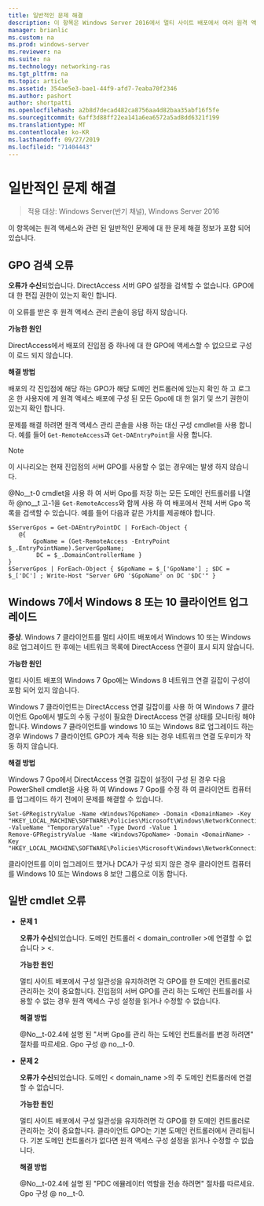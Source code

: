 ```yaml
---
title: 일반적인 문제 해결
description: 이 항목은 Windows Server 2016에서 멀티 사이트 배포에서 여러 원격 액세스 서버 배포 가이드의 일부입니다.
manager: brianlic
ms.custom: na
ms.prod: windows-server
ms.reviewer: na
ms.suite: na
ms.technology: networking-ras
ms.tgt_pltfrm: na
ms.topic: article
ms.assetid: 354ae5e3-bae1-44f9-afd7-7eaba70f2346
ms.author: pashort
author: shortpatti
ms.openlocfilehash: a2b8d7decad482ca8756aa4d82baa35abf16f5fe
ms.sourcegitcommit: 6aff3d88ff22ea141a6ea6572a5ad8dd6321f199
ms.translationtype: MT
ms.contentlocale: ko-KR
ms.lasthandoff: 09/27/2019
ms.locfileid: "71404443"
---
```

# <a name="troubleshooting-general-issues"></a>일반적인 문제 해결

>적용 대상: Windows Server(반기 채널), Windows Server 2016

이 항목에는 원격 액세스와 관련 된 일반적인 문제에 대 한 문제 해결 정보가 포함 되어 있습니다.  
  
## <a name="gpo-retrieval-error"></a>GPO 검색 오류  
**오류가 수신**되었습니다. DirectAccess 서버 GPO 설정을 검색할 수 없습니다. GPO에 대 한 편집 권한이 있는지 확인 합니다.  
  
이 오류를 받은 후 원격 액세스 관리 콘솔이 응답 하지 않습니다.  
  
**가능한 원인**  
  
DirectAccess에서 배포의 진입점 중 하나에 대 한 GPO에 액세스할 수 없으므로 구성이 로드 되지 않습니다.  
  
**해결 방법**  
  
배포의 각 진입점에 해당 하는 GPO가 해당 도메인 컨트롤러에 있는지 확인 하 고 로그온 한 사용자에 게 원격 액세스 배포에 구성 된 모든 Gpo에 대 한 읽기 및 쓰기 권한이 있는지 확인 합니다.  
  
문제를 해결 하려면 원격 액세스 관리 콘솔을 사용 하는 대신 구성 cmdlet을 사용 합니다. 예를 들어 `Get-RemoteAccess`과 `Get-DAEntryPoint`을 사용 합니다.  
  
> [!NOTE]  
> 이 시나리오는 현재 진입점의 서버 GPO를 사용할 수 없는 경우에는 발생 하지 않습니다.  
  
@No__t-0 cmdlet을 사용 하 여 서버 Gpo를 저장 하는 모든 도메인 컨트롤러를 나열 하 @no__t 고-1을 `Get-RemoteAccess`와 함께 사용 하 여 배포에서 전체 서버 Gpo 목록을 검색할 수 있습니다. 예를 들어 다음과 같은 가치를 제공해야 합니다.  
  
```  
$ServerGpos = Get-DAEntryPointDC | ForEach-Object {   
   @{   
       GpoName = (Get-RemoteAccess -EntryPoint $_.EntryPointName).ServerGpoName;   
        DC = $_.DomainControllerName }   
}  
$ServerGpos | ForEach-Object { $GpoName = $_['GpoName'] ; $DC = $_['DC'] ; Write-Host "Server GPO '$GpoName' on DC '$DC'" }  
```  
  
## <a name="windows-7-to-windows-8-or-10-client-upgrade"></a>Windows 7에서 Windows 8 또는 10 클라이언트 업그레이드  
**증상**. Windows 7 클라이언트를 멀티 사이트 배포에서 Windows 10 또는 Windows 8로 업그레이드 한 후에는 네트워크 목록에 DirectAccess 연결이 표시 되지 않습니다.  
  
**가능한 원인**  
  
멀티 사이트 배포의 Windows 7 Gpo에는 Windows 8 네트워크 연결 길잡이 구성이 포함 되어 있지 않습니다.  
  
 Windows 7 클라이언트는 DirectAccess 연결 길잡이를 사용 하 여 Windows 7 클라이언트 Gpo에서 별도의 수동 구성이 필요한 DirectAccess 연결 상태를 모니터링 해야 합니다. Windows 7 클라이언트를 windows 10 또는 Windows 8로 업그레이드 하는 경우 Windows 7 클라이언트 GPO가 계속 적용 되는 경우 네트워크 연결 도우미가 작동 하지 않습니다.  
  
**해결 방법**  
  
Windows 7 Gpo에서 DirectAccess 연결 길잡이 설정이 구성 된 경우 다음 PowerShell cmdlet을 사용 하 여 Windows 7 Gpo를 수정 하 여 클라이언트 컴퓨터를 업그레이드 하기 전에이 문제를 해결할 수 있습니다.  
  
```  
Set-GPRegistryValue -Name <Windows7GpoName> -Domain <DomainName> -Key "HKEY_LOCAL_MACHINE\SOFTWARE\Policies\Microsoft\Windows\NetworkConnectivityAssistant" -ValueName "TemporaryValue" -Type Dword -Value 1  
Remove-GPRegistryValue -Name <Windows7GpoName> -Domain <DomainName> -Key "HKEY_LOCAL_MACHINE\SOFTWARE\Policies\Microsoft\Windows\NetworkConnectivityAssistant"  
```  
  
클라이언트를 이미 업그레이드 했거나 DCA가 구성 되지 않은 경우 클라이언트 컴퓨터를 Windows 10 또는 Windows 8 보안 그룹으로 이동 합니다.  
  
## <a name="general-cmdlet-errors"></a>일반 cmdlet 오류  
  
-   **문제 1**  
  
    **오류가 수신**되었습니다. 도메인 컨트롤러 < domain_controller >에 연결할 수 없습니다 > <.  
  
    **가능한 원인**  
  
    멀티 사이트 배포에서 구성 일관성을 유지하려면 각 GPO를 한 도메인 컨트롤러로 관리하는 것이 중요합니다. 진입점의 서버 GPO를 관리 하는 도메인 컨트롤러를 사용할 수 없는 경우 원격 액세스 구성 설정을 읽거나 수정할 수 없습니다.  
  
    **해결 방법**  
  
    @No__t-02.4에 설명 된 "서버 Gpo를 관리 하는 도메인 컨트롤러를 변경 하려면" 절차를 따르세요. Gpo 구성 @ no__t-0.  
  
-   **문제 2**  
  
    **오류가 수신**되었습니다. 도메인 < domain_name >의 주 도메인 컨트롤러에 연결할 수 없습니다.  
  
    **가능한 원인**  
  
    멀티 사이트 배포에서 구성 일관성을 유지하려면 각 GPO를 한 도메인 컨트롤러로 관리하는 것이 중요합니다. 클라이언트 GPO는 기본 도메인 컨트롤러에서 관리됩니다. 기본 도메인 컨트롤러가 없다면 원격 액세스 구성 설정을 읽거나 수정할 수 없습니다.  
  
    **해결 방법**  
  
    @No__t-02.4에 설명 된 "PDC 에뮬레이터 역할을 전송 하려면" 절차를 따르세요. Gpo 구성 @ no__t-0.  
  


